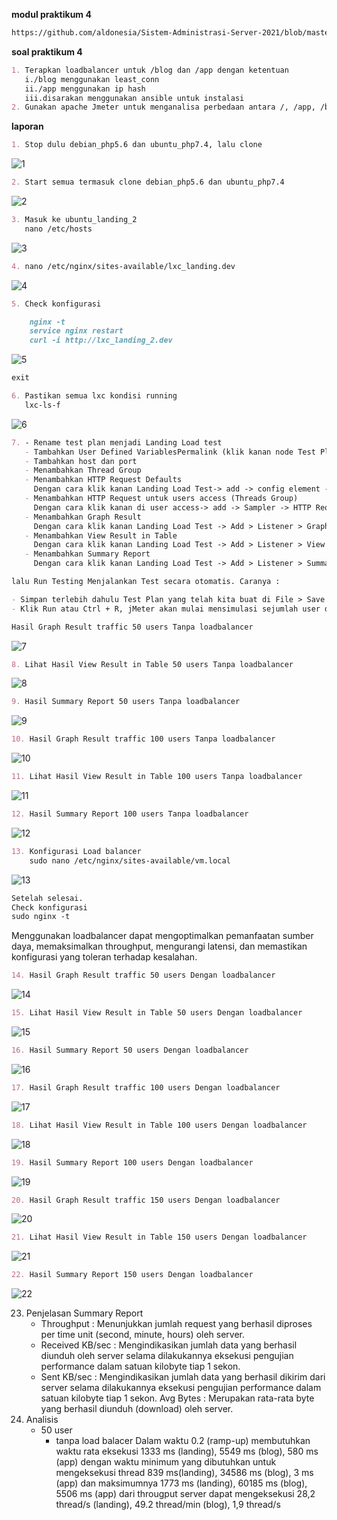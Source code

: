 **modul praktikum 4**

```markdown
https://github.com/aldonesia/Sistem-Administrasi-Server-2021/blob/master/modul-4/silabus.md
```

**soal praktikum 4**

```markdown
1. Terapkan loadbalancer untuk /blog dan /app dengan ketentuan
   i./blog menggunakan least_conn
   ii./app menggunakan ip hash
   iii.disarakan menggunakan ansible untuk instalasi
2. Gunakan apache Jmeter untuk menganalisa perbedaan antara /, /app, /blog dengan loadbalancer dan tanpa loadbalancer pada traffic 50, 100 dan 150 users. Analisa dari segi waktu saja. Tulis langkah testing dan analisa dengan bahasa sendiri.
```

**laporan**

```markdown
1. Stop dulu debian_php5.6 dan ubuntu_php7.4, lalu clone
```

![1](https://user-images.githubusercontent.com/93067781/148239635-e85cb1c0-7a1f-4553-abc1-f4266ecfb871.png)

```markdown
2. Start semua termasuk clone debian_php5.6 dan ubuntu_php7.4
```

![2](https://user-images.githubusercontent.com/93067781/148239771-ef36c85b-f4dd-44d0-8f91-6986c13b1f02.png)

```markdown
3. Masuk ke ubuntu_landing_2
   nano /etc/hosts
```

![3](https://user-images.githubusercontent.com/93067781/148240545-5e25d260-3ffc-49f4-ba26-e15025eeb159.png)

```markdown
4. nano /etc/nginx/sites-available/lxc_landing.dev
```

![4](https://user-images.githubusercontent.com/93067781/148240491-bea75369-f1d8-40af-bcb8-11cd088ab9d0.png)

```markdown
5. Check konfigurasi
```

```markdown
    nginx -t
    service nginx restart
    curl -i http://lxc_landing_2.dev
```

![5](https://user-images.githubusercontent.com/93067781/148240612-817e0be3-5031-4c40-8d7f-ec641c733cc0.png)

```markdown
exit
```

```markdown
6. Pastikan semua lxc kondisi running
   lxc-ls-f
```

![6](https://user-images.githubusercontent.com/93067781/148240855-92642b13-eed3-4bfa-8a81-b94c10d82123.png)

```markdown
7. - Rename test plan menjadi Landing Load test
   - Tambahkan User Defined VariablesPermalink (klik kanan node Test Plan (Landing Load Test) -> Add -> Config Element -> User Defined Variables)
   - Tambahkan host dan port
   - Menambahkan Thread Group
   - Menambahkan HTTP Request Defaults
     Dengan cara klik kanan Landing Load Test-> add -> config element -> HTTP Request Default
   - Menambahkan HTTP Request untuk users access (Threads Group)
     Dengan cara klik kanan di user access-> add -> Sampler -> HTTP Request (lakukan 3 kali untuk landing, blog, dan app)
   - Menambahkan Graph Result
     Dengan cara klik kanan Landing Load Test -> Add > Listener > Graph Result
   - Menambahkan View Result in Table
     Dengan cara klik kanan Landing Load Test -> Add > Listener > View Result in Table
   - Menambahkan Summary Report
     Dengan cara klik kanan Landing Load Test -> Add > Listener > Summary Report
```

```markdown
lalu Run Testing Menjalankan Test secara otomatis. Caranya :

- Simpan terlebih dahulu Test Plan yang telah kita buat di File > Save ( Ctrl + S ).
- Klik Run atau Ctrl + R, jMeter akan mulai mensimulasi sejumlah user dalam mengakses web server yang telah ditentukan.
```

```markdown
Hasil Graph Result traffic 50 users Tanpa loadbalancer
```

![7](https://user-images.githubusercontent.com/93067781/148240862-0534c8f1-57b1-4c1a-b9e2-6c12ea4c82ec.png)

```markdown
8. Lihat Hasil View Result in Table 50 users Tanpa loadbalancer
```

![8](https://user-images.githubusercontent.com/93067781/148240871-c0e860c7-3bd8-4c27-ab08-00fd087987b1.png)

```markdown
9. Hasil Summary Report 50 users Tanpa loadbalancer
```

![9](https://user-images.githubusercontent.com/93067781/148240877-994e0cf5-f69e-43d1-a746-94b32f5443a0.png)

```markdown
10. Hasil Graph Result traffic 100 users Tanpa loadbalancer
```

![10](https://user-images.githubusercontent.com/93067781/148240889-fa816bbe-024c-4dd0-aa27-39d846911312.png)

```markdown
11. Lihat Hasil View Result in Table 100 users Tanpa loadbalancer
```

![11](https://user-images.githubusercontent.com/93067781/148241059-acb9cf12-2810-4946-826f-9b734e3b4a21.png)

```markdown
12. Hasil Summary Report 100 users Tanpa loadbalancer
```

![12](https://user-images.githubusercontent.com/93067781/148241066-54be8e16-15d5-4bcc-945f-77675a251826.png)

```markdown
13. Konfigurasi Load balancer
    sudo nano /etc/nginx/sites-available/vm.local
```

![13](https://user-images.githubusercontent.com/93067781/148241072-426c3f6f-211e-49d1-9488-b573c54804fd.png)

```markdown
Setelah selesai.
Check konfigurasi
sudo nginx -t
```

Menggunakan loadbalancer dapat mengoptimalkan pemanfaatan sumber daya, memaksimalkan throughput, mengurangi latensi, dan memastikan konfigurasi yang toleran terhadap kesalahan.

```markdown
14. Hasil Graph Result traffic 50 users Dengan loadbalancer
```

![14](https://user-images.githubusercontent.com/93067781/148241081-bf6bb560-5888-419d-b825-6128e72215a4.png)

```markdown
15. Lihat Hasil View Result in Table 50 users Dengan loadbalancer
```

![15](https://user-images.githubusercontent.com/93067781/148241088-6b50f1f2-f5fe-4df8-9b07-13b6574a1bf7.png)

```markdown
16. Hasil Summary Report 50 users Dengan loadbalancer
```

![16](https://user-images.githubusercontent.com/93067781/148241097-cff439dd-402f-4852-a1a4-374e5b88e41b.png)

```markdown
17. Hasil Graph Result traffic 100 users Dengan loadbalancer
```

![17](https://user-images.githubusercontent.com/93067781/148241102-6fb08c62-9d23-4a52-89df-b5c8f2ce10ba.png)

```markdown
18. Lihat Hasil View Result in Table 100 users Dengan loadbalancer
```

![18](https://user-images.githubusercontent.com/93067781/148241105-cb046269-65f4-4f5f-ab64-714e202229da.png)

```markdown
19. Hasil Summary Report 100 users Dengan loadbalancer
```

![19](https://user-images.githubusercontent.com/93067781/148241113-68125f6e-60de-4d42-ac2c-5fdf2f5e4b5a.png)

```markdown
20. Hasil Graph Result traffic 150 users Dengan loadbalancer
```

![20](https://user-images.githubusercontent.com/93067781/148241144-ca8a63b1-a949-4ad2-a607-75ab67adf846.png)

```markdown
21. Lihat Hasil View Result in Table 150 users Dengan loadbalancer
```

![21](https://user-images.githubusercontent.com/93067781/148241164-584d825f-4cc9-4e25-acec-d98a576dd00b.png)

```markdown
22. Hasil Summary Report 150 users Dengan loadbalancer
```

![22](https://user-images.githubusercontent.com/93067781/148241167-c431ca2a-9418-45d3-9420-848bf363286f.png)

23. Penjelasan Summary Report
    - Throughput : Menunjukkan jumlah request yang berhasil diproses per time unit (second, minute, hours) oleh server.
    - Received KB/sec : Mengindikasikan jumlah data yang berhasil diunduh oleh server selama dilakukannya eksekusi pengujian performance dalam satuan kilobyte tiap 1 sekon.
    - Sent KB/sec : Mengindikasikan jumlah data yang berhasil dikirim dari server selama dilakukannya eksekusi pengujian performance dalam satuan kilobyte tiap 1 sekon.
      Avg Bytes : Merupakan rata-rata byte yang berhasil diunduh (download) oleh server.
24. Analisis
    - 50 user
      - tanpa load balacer
        Dalam waktu 0.2 (ramp-up) membutuhkan waktu rata eksekusi 1333 ms (landing), 5549 ms (blog), 580 ms (app) dengan waktu minimum yang dibutuhkan untuk mengeksekusi thread 839 ms(landing), 34586 ms (blog), 3 ms (app) dan maksimumnya 1773 ms (landing), 60185 ms (blog), 5506 ms (app) dari througput server dapat mengeksekusi 28,2 thread/s (landing), 49.2 thread/min (blog), 1,9 thread/s
